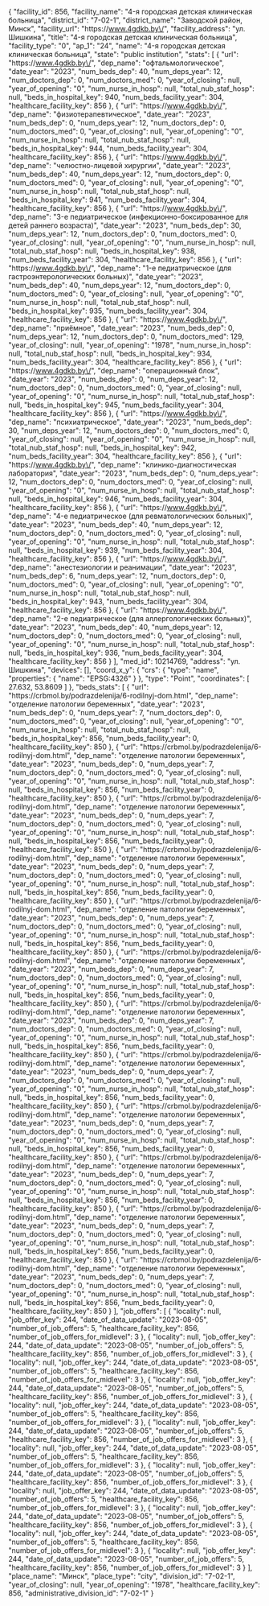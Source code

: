 {
    "facility_id": 856,
    "facility_name": "4-я городская детская клиническая больница",
    "district_id": "7-02-1",
    "district_name": "Заводской район, Минск",
    "facility_url": "https:\/\/www.4gdkb.by\/",
    "facility_address": "ул. Шишкина",
    "title": "4-я городская детская клиническая больница",
    "facility_type": "0",
    "ap_1": "24",
    "name": "4-я городская детская клиническая больница",
    "state": "public institution",
    "stats": [
        {
            "url": "https:\/\/www.4gdkb.by\/",
            "dep_name": "офтальмологическое",
            "date_year": "2023",
            "num_beds_dep": 40,
            "num_deps_year": 12,
            "num_doctors_dep": 0,
            "num_doctors_med": 0,
            "year_of_closing": null,
            "year_of_opening": "0",
            "num_nurse_in_hosp": null,
            "total_nub_staf_hosp": null,
            "beds_in_hospital_key": 940,
            "num_beds_facility_year": 304,
            "healthcare_facility_key": 856
        },
        {
            "url": "https:\/\/www.4gdkb.by\/",
            "dep_name": "физиотерапевтическое",
            "date_year": "2023",
            "num_beds_dep": 0,
            "num_deps_year": 12,
            "num_doctors_dep": 0,
            "num_doctors_med": 0,
            "year_of_closing": null,
            "year_of_opening": "0",
            "num_nurse_in_hosp": null,
            "total_nub_staf_hosp": null,
            "beds_in_hospital_key": 944,
            "num_beds_facility_year": 304,
            "healthcare_facility_key": 856
        },
        {
            "url": "https:\/\/www.4gdkb.by\/",
            "dep_name": "челюстно-лицевой хирургии",
            "date_year": "2023",
            "num_beds_dep": 40,
            "num_deps_year": 12,
            "num_doctors_dep": 0,
            "num_doctors_med": 0,
            "year_of_closing": null,
            "year_of_opening": "0",
            "num_nurse_in_hosp": null,
            "total_nub_staf_hosp": null,
            "beds_in_hospital_key": 941,
            "num_beds_facility_year": 304,
            "healthcare_facility_key": 856
        },
        {
            "url": "https:\/\/www.4gdkb.by\/",
            "dep_name": "3-е педиатрическое (инфекционно-боксированное для детей раннего возраста)",
            "date_year": "2023",
            "num_beds_dep": 30,
            "num_deps_year": 12,
            "num_doctors_dep": 0,
            "num_doctors_med": 0,
            "year_of_closing": null,
            "year_of_opening": "0",
            "num_nurse_in_hosp": null,
            "total_nub_staf_hosp": null,
            "beds_in_hospital_key": 938,
            "num_beds_facility_year": 304,
            "healthcare_facility_key": 856
        },
        {
            "url": "https:\/\/www.4gdkb.by\/",
            "dep_name": "1-е педиатрическое (для гастроэнтерологических больных)",
            "date_year": "2023",
            "num_beds_dep": 40,
            "num_deps_year": 12,
            "num_doctors_dep": 0,
            "num_doctors_med": 0,
            "year_of_closing": null,
            "year_of_opening": "0",
            "num_nurse_in_hosp": null,
            "total_nub_staf_hosp": null,
            "beds_in_hospital_key": 935,
            "num_beds_facility_year": 304,
            "healthcare_facility_key": 856
        },
        {
            "url": "https:\/\/www.4gdkb.by\/",
            "dep_name": "приёмное",
            "date_year": "2023",
            "num_beds_dep": 0,
            "num_deps_year": 12,
            "num_doctors_dep": 0,
            "num_doctors_med": 129,
            "year_of_closing": null,
            "year_of_opening": "1978",
            "num_nurse_in_hosp": null,
            "total_nub_staf_hosp": null,
            "beds_in_hospital_key": 934,
            "num_beds_facility_year": 304,
            "healthcare_facility_key": 856
        },
        {
            "url": "https:\/\/www.4gdkb.by\/",
            "dep_name": "операционный блок",
            "date_year": "2023",
            "num_beds_dep": 0,
            "num_deps_year": 12,
            "num_doctors_dep": 0,
            "num_doctors_med": 0,
            "year_of_closing": null,
            "year_of_opening": "0",
            "num_nurse_in_hosp": null,
            "total_nub_staf_hosp": null,
            "beds_in_hospital_key": 945,
            "num_beds_facility_year": 304,
            "healthcare_facility_key": 856
        },
        {
            "url": "https:\/\/www.4gdkb.by\/",
            "dep_name": "психиатрическое",
            "date_year": "2023",
            "num_beds_dep": 30,
            "num_deps_year": 12,
            "num_doctors_dep": 0,
            "num_doctors_med": 0,
            "year_of_closing": null,
            "year_of_opening": "0",
            "num_nurse_in_hosp": null,
            "total_nub_staf_hosp": null,
            "beds_in_hospital_key": 942,
            "num_beds_facility_year": 304,
            "healthcare_facility_key": 856
        },
        {
            "url": "https:\/\/www.4gdkb.by\/",
            "dep_name": "клинико-диагностическая лаборатория",
            "date_year": "2023",
            "num_beds_dep": 0,
            "num_deps_year": 12,
            "num_doctors_dep": 0,
            "num_doctors_med": 0,
            "year_of_closing": null,
            "year_of_opening": "0",
            "num_nurse_in_hosp": null,
            "total_nub_staf_hosp": null,
            "beds_in_hospital_key": 946,
            "num_beds_facility_year": 304,
            "healthcare_facility_key": 856
        },
        {
            "url": "https:\/\/www.4gdkb.by\/",
            "dep_name": "4-е педиатрическое (для ревматологических больных)",
            "date_year": "2023",
            "num_beds_dep": 40,
            "num_deps_year": 12,
            "num_doctors_dep": 0,
            "num_doctors_med": 0,
            "year_of_closing": null,
            "year_of_opening": "0",
            "num_nurse_in_hosp": null,
            "total_nub_staf_hosp": null,
            "beds_in_hospital_key": 939,
            "num_beds_facility_year": 304,
            "healthcare_facility_key": 856
        },
        {
            "url": "https:\/\/www.4gdkb.by\/",
            "dep_name": "анестезиологии и реанимации",
            "date_year": "2023",
            "num_beds_dep": 6,
            "num_deps_year": 12,
            "num_doctors_dep": 0,
            "num_doctors_med": 0,
            "year_of_closing": null,
            "year_of_opening": "0",
            "num_nurse_in_hosp": null,
            "total_nub_staf_hosp": null,
            "beds_in_hospital_key": 943,
            "num_beds_facility_year": 304,
            "healthcare_facility_key": 856
        },
        {
            "url": "https:\/\/www.4gdkb.by\/",
            "dep_name": "2-е педиатрическое (для аллергологических больных)",
            "date_year": "2023",
            "num_beds_dep": 40,
            "num_deps_year": 12,
            "num_doctors_dep": 0,
            "num_doctors_med": 0,
            "year_of_closing": null,
            "year_of_opening": "0",
            "num_nurse_in_hosp": null,
            "total_nub_staf_hosp": null,
            "beds_in_hospital_key": 936,
            "num_beds_facility_year": 304,
            "healthcare_facility_key": 856
        }
    ],
    "med_id": 10214769,
    "address": "ул. Шишкина",
    "devices": [],
    "coord_x_y": {
        "crs": {
            "type": "name",
            "properties": {
                "name": "EPSG:4326"
            }
        },
        "type": "Point",
        "coordinates": [
            27.632,
            53.8609
        ]
    },
    "beds_stats": [
        {
            "url": "https:\/\/crbmol.by\/podrazdelenija\/6-rodilnyj-dom.html",
            "dep_name": "отделение патологии беременных",
            "date_year": "2023",
            "num_beds_dep": 0,
            "num_deps_year": 7,
            "num_doctors_dep": 0,
            "num_doctors_med": 0,
            "year_of_closing": null,
            "year_of_opening": "0",
            "num_nurse_in_hosp": null,
            "total_nub_staf_hosp": null,
            "beds_in_hospital_key": 856,
            "num_beds_facility_year": 0,
            "healthcare_facility_key": 850
        },
        {
            "url": "https:\/\/crbmol.by\/podrazdelenija\/6-rodilnyj-dom.html",
            "dep_name": "отделение патологии беременных",
            "date_year": "2023",
            "num_beds_dep": 0,
            "num_deps_year": 7,
            "num_doctors_dep": 0,
            "num_doctors_med": 0,
            "year_of_closing": null,
            "year_of_opening": "0",
            "num_nurse_in_hosp": null,
            "total_nub_staf_hosp": null,
            "beds_in_hospital_key": 856,
            "num_beds_facility_year": 0,
            "healthcare_facility_key": 850
        },
        {
            "url": "https:\/\/crbmol.by\/podrazdelenija\/6-rodilnyj-dom.html",
            "dep_name": "отделение патологии беременных",
            "date_year": "2023",
            "num_beds_dep": 0,
            "num_deps_year": 7,
            "num_doctors_dep": 0,
            "num_doctors_med": 0,
            "year_of_closing": null,
            "year_of_opening": "0",
            "num_nurse_in_hosp": null,
            "total_nub_staf_hosp": null,
            "beds_in_hospital_key": 856,
            "num_beds_facility_year": 0,
            "healthcare_facility_key": 850
        },
        {
            "url": "https:\/\/crbmol.by\/podrazdelenija\/6-rodilnyj-dom.html",
            "dep_name": "отделение патологии беременных",
            "date_year": "2023",
            "num_beds_dep": 0,
            "num_deps_year": 7,
            "num_doctors_dep": 0,
            "num_doctors_med": 0,
            "year_of_closing": null,
            "year_of_opening": "0",
            "num_nurse_in_hosp": null,
            "total_nub_staf_hosp": null,
            "beds_in_hospital_key": 856,
            "num_beds_facility_year": 0,
            "healthcare_facility_key": 850
        },
        {
            "url": "https:\/\/crbmol.by\/podrazdelenija\/6-rodilnyj-dom.html",
            "dep_name": "отделение патологии беременных",
            "date_year": "2023",
            "num_beds_dep": 0,
            "num_deps_year": 7,
            "num_doctors_dep": 0,
            "num_doctors_med": 0,
            "year_of_closing": null,
            "year_of_opening": "0",
            "num_nurse_in_hosp": null,
            "total_nub_staf_hosp": null,
            "beds_in_hospital_key": 856,
            "num_beds_facility_year": 0,
            "healthcare_facility_key": 850
        },
        {
            "url": "https:\/\/crbmol.by\/podrazdelenija\/6-rodilnyj-dom.html",
            "dep_name": "отделение патологии беременных",
            "date_year": "2023",
            "num_beds_dep": 0,
            "num_deps_year": 7,
            "num_doctors_dep": 0,
            "num_doctors_med": 0,
            "year_of_closing": null,
            "year_of_opening": "0",
            "num_nurse_in_hosp": null,
            "total_nub_staf_hosp": null,
            "beds_in_hospital_key": 856,
            "num_beds_facility_year": 0,
            "healthcare_facility_key": 850
        },
        {
            "url": "https:\/\/crbmol.by\/podrazdelenija\/6-rodilnyj-dom.html",
            "dep_name": "отделение патологии беременных",
            "date_year": "2023",
            "num_beds_dep": 0,
            "num_deps_year": 7,
            "num_doctors_dep": 0,
            "num_doctors_med": 0,
            "year_of_closing": null,
            "year_of_opening": "0",
            "num_nurse_in_hosp": null,
            "total_nub_staf_hosp": null,
            "beds_in_hospital_key": 856,
            "num_beds_facility_year": 0,
            "healthcare_facility_key": 850
        },
        {
            "url": "https:\/\/crbmol.by\/podrazdelenija\/6-rodilnyj-dom.html",
            "dep_name": "отделение патологии беременных",
            "date_year": "2023",
            "num_beds_dep": 0,
            "num_deps_year": 7,
            "num_doctors_dep": 0,
            "num_doctors_med": 0,
            "year_of_closing": null,
            "year_of_opening": "0",
            "num_nurse_in_hosp": null,
            "total_nub_staf_hosp": null,
            "beds_in_hospital_key": 856,
            "num_beds_facility_year": 0,
            "healthcare_facility_key": 850
        },
        {
            "url": "https:\/\/crbmol.by\/podrazdelenija\/6-rodilnyj-dom.html",
            "dep_name": "отделение патологии беременных",
            "date_year": "2023",
            "num_beds_dep": 0,
            "num_deps_year": 7,
            "num_doctors_dep": 0,
            "num_doctors_med": 0,
            "year_of_closing": null,
            "year_of_opening": "0",
            "num_nurse_in_hosp": null,
            "total_nub_staf_hosp": null,
            "beds_in_hospital_key": 856,
            "num_beds_facility_year": 0,
            "healthcare_facility_key": 850
        },
        {
            "url": "https:\/\/crbmol.by\/podrazdelenija\/6-rodilnyj-dom.html",
            "dep_name": "отделение патологии беременных",
            "date_year": "2023",
            "num_beds_dep": 0,
            "num_deps_year": 7,
            "num_doctors_dep": 0,
            "num_doctors_med": 0,
            "year_of_closing": null,
            "year_of_opening": "0",
            "num_nurse_in_hosp": null,
            "total_nub_staf_hosp": null,
            "beds_in_hospital_key": 856,
            "num_beds_facility_year": 0,
            "healthcare_facility_key": 850
        },
        {
            "url": "https:\/\/crbmol.by\/podrazdelenija\/6-rodilnyj-dom.html",
            "dep_name": "отделение патологии беременных",
            "date_year": "2023",
            "num_beds_dep": 0,
            "num_deps_year": 7,
            "num_doctors_dep": 0,
            "num_doctors_med": 0,
            "year_of_closing": null,
            "year_of_opening": "0",
            "num_nurse_in_hosp": null,
            "total_nub_staf_hosp": null,
            "beds_in_hospital_key": 856,
            "num_beds_facility_year": 0,
            "healthcare_facility_key": 850
        },
        {
            "url": "https:\/\/crbmol.by\/podrazdelenija\/6-rodilnyj-dom.html",
            "dep_name": "отделение патологии беременных",
            "date_year": "2023",
            "num_beds_dep": 0,
            "num_deps_year": 7,
            "num_doctors_dep": 0,
            "num_doctors_med": 0,
            "year_of_closing": null,
            "year_of_opening": "0",
            "num_nurse_in_hosp": null,
            "total_nub_staf_hosp": null,
            "beds_in_hospital_key": 856,
            "num_beds_facility_year": 0,
            "healthcare_facility_key": 850
        }
    ],
    "job_offers": [
        {
            "locality": null,
            "job_offer_key": 244,
            "date_of_data_update": "2023-08-05",
            "number_of_job_offers": 5,
            "healthcare_facility_key": 856,
            "number_of_job_offers_for_midlevel": 3
        },
        {
            "locality": null,
            "job_offer_key": 244,
            "date_of_data_update": "2023-08-05",
            "number_of_job_offers": 5,
            "healthcare_facility_key": 856,
            "number_of_job_offers_for_midlevel": 3
        },
        {
            "locality": null,
            "job_offer_key": 244,
            "date_of_data_update": "2023-08-05",
            "number_of_job_offers": 5,
            "healthcare_facility_key": 856,
            "number_of_job_offers_for_midlevel": 3
        },
        {
            "locality": null,
            "job_offer_key": 244,
            "date_of_data_update": "2023-08-05",
            "number_of_job_offers": 5,
            "healthcare_facility_key": 856,
            "number_of_job_offers_for_midlevel": 3
        },
        {
            "locality": null,
            "job_offer_key": 244,
            "date_of_data_update": "2023-08-05",
            "number_of_job_offers": 5,
            "healthcare_facility_key": 856,
            "number_of_job_offers_for_midlevel": 3
        },
        {
            "locality": null,
            "job_offer_key": 244,
            "date_of_data_update": "2023-08-05",
            "number_of_job_offers": 5,
            "healthcare_facility_key": 856,
            "number_of_job_offers_for_midlevel": 3
        },
        {
            "locality": null,
            "job_offer_key": 244,
            "date_of_data_update": "2023-08-05",
            "number_of_job_offers": 5,
            "healthcare_facility_key": 856,
            "number_of_job_offers_for_midlevel": 3
        },
        {
            "locality": null,
            "job_offer_key": 244,
            "date_of_data_update": "2023-08-05",
            "number_of_job_offers": 5,
            "healthcare_facility_key": 856,
            "number_of_job_offers_for_midlevel": 3
        },
        {
            "locality": null,
            "job_offer_key": 244,
            "date_of_data_update": "2023-08-05",
            "number_of_job_offers": 5,
            "healthcare_facility_key": 856,
            "number_of_job_offers_for_midlevel": 3
        },
        {
            "locality": null,
            "job_offer_key": 244,
            "date_of_data_update": "2023-08-05",
            "number_of_job_offers": 5,
            "healthcare_facility_key": 856,
            "number_of_job_offers_for_midlevel": 3
        },
        {
            "locality": null,
            "job_offer_key": 244,
            "date_of_data_update": "2023-08-05",
            "number_of_job_offers": 5,
            "healthcare_facility_key": 856,
            "number_of_job_offers_for_midlevel": 3
        },
        {
            "locality": null,
            "job_offer_key": 244,
            "date_of_data_update": "2023-08-05",
            "number_of_job_offers": 5,
            "healthcare_facility_key": 856,
            "number_of_job_offers_for_midlevel": 3
        }
    ],
    "place_name": "Минск",
    "place_type": "city",
    "division_id": "7-02-1",
    "year_of_closing": null,
    "year_of_opening": "1978",
    "healthcare_facility_key": 856,
    "administrative_division_id": "7-02-1"
}
